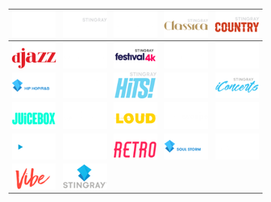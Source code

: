 | ![](https://raw.githubusercontent.com/RevGear/logo/master/International/Stingray/Stingray-Alternative.png) | ![](https://raw.githubusercontent.com/RevGear/logo/master/International/Stingray/Stingray-C-Music.png) | ![](https://raw.githubusercontent.com/RevGear/logo/master/International/Stingray/Stingray-Classic-Rock.png) | ![](https://raw.githubusercontent.com/RevGear/logo/master/International/Stingray/Stingray-Classica.png) | ![](https://raw.githubusercontent.com/RevGear/logo/master/International/Stingray/Stingray-Country.png) | 
|:---:|:---:|:---:|:---:|:---:| 
| ![](https://raw.githubusercontent.com/RevGear/logo/master/International/Stingray/Stingray-Djazz.png) | ![](https://raw.githubusercontent.com/RevGear/logo/master/International/Stingray/Stingray-Exitosdel-Momento.png) | ![](https://raw.githubusercontent.com/RevGear/logo/master/International/Stingray/Stingray-Festival-4K.png) | ![](https://raw.githubusercontent.com/RevGear/logo/master/International/Stingray/Stingray-Flashback-70s.png) | ![](https://raw.githubusercontent.com/RevGear/logo/master/International/Stingray/Stingray-Greatest-Hits.png) | 
| ![](https://raw.githubusercontent.com/RevGear/logo/master/International/Stingray/Stingray-Hip-Hop.png) | ![](https://raw.githubusercontent.com/RevGear/logo/master/International/Stingray/Stingray-Hit-List.png) | ![](https://raw.githubusercontent.com/RevGear/logo/master/International/Stingray/Stingray-Hits.png) | ![](https://raw.githubusercontent.com/RevGear/logo/master/International/Stingray/Stingray-Hot-Country.png) | ![](https://raw.githubusercontent.com/RevGear/logo/master/International/Stingray/Stingray-iConcerts.png) | 
| ![](https://raw.githubusercontent.com/RevGear/logo/master/International/Stingray/Stingray-Juicebox.png) | ![](https://raw.githubusercontent.com/RevGear/logo/master/International/Stingray/Stingray-Karaoke.png) | ![](https://raw.githubusercontent.com/RevGear/logo/master/International/Stingray/Stingray-Loud.png) | ![](https://raw.githubusercontent.com/RevGear/logo/master/International/Stingray/Stingray-Naturescape.png) | ![](https://raw.githubusercontent.com/RevGear/logo/master/International/Stingray/Stingray-Pop-Adult.png) | 
| ![](https://raw.githubusercontent.com/RevGear/logo/master/International/Stingray/Stingray-Qello.png) | ![](https://raw.githubusercontent.com/RevGear/logo/master/International/Stingray/Stingray-Remember-The-80s.png) | ![](https://raw.githubusercontent.com/RevGear/logo/master/International/Stingray/Stingray-Retro.png) | ![](https://raw.githubusercontent.com/RevGear/logo/master/International/Stingray/Stingray-Soul-Storm.png) | ![](https://raw.githubusercontent.com/RevGear/logo/master/International/Stingray/Stingray-Urban-Beat.png) | 
| ![](https://raw.githubusercontent.com/RevGear/logo/master/International/Stingray/Stingray-Vibe.png) | ![](https://raw.githubusercontent.com/RevGear/logo/master/International/Stingray/Stingray.png)  | 
